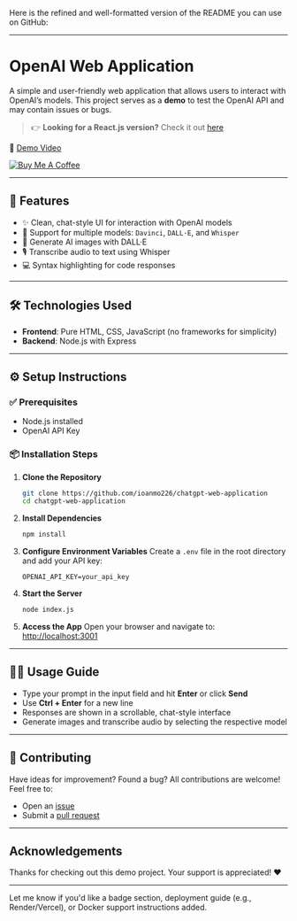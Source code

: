 Here is the refined and well-formatted version of the README you can use on GitHub:

---

# OpenAI Web Application

A simple and user-friendly web application that allows users to interact with OpenAI’s models.
This project serves as a **demo** to test the OpenAI API and may contain issues or bugs.

> 👉 **Looking for a React.js version?**
> Check it out [here](https://github.com/ioanmo226/chatgpt-react-application)

🎥 [Demo Video](https://user-images.githubusercontent.com/77344191/223635130-afb01b51-98ee-45c6-b3b9-8c090a5c0e20.mp4)

[![Buy Me A Coffee](https://cdn.buymeacoffee.com/buttons/default-orange.png)](https://www.buymeacoffee.com/ioanmo226)

---

## 🚀 Features

* ✨ Clean, chat-style UI for interaction with OpenAI models
* 🤖 Support for multiple models: `Davinci`, `DALL·E`, and `Whisper`
* 🎨 Generate AI images with DALL·E
* 🎙️ Transcribe audio to text using Whisper
* 💻 Syntax highlighting for code responses

---

## 🛠️ Technologies Used

* **Frontend**: Pure HTML, CSS, JavaScript (no frameworks for simplicity)
* **Backend**: Node.js with Express

---

## ⚙️ Setup Instructions

### ✅ Prerequisites

* Node.js installed
* OpenAI API Key

### 📦 Installation Steps

1. **Clone the Repository**

   ```bash
   git clone https://github.com/ioanmo226/chatgpt-web-application
   cd chatgpt-web-application
   ```

2. **Install Dependencies**

   ```bash
   npm install
   ```

3. **Configure Environment Variables**
   Create a `.env` file in the root directory and add your API key:

   ```env
   OPENAI_API_KEY=your_api_key
   ```

4. **Start the Server**

   ```bash
   node index.js
   ```

5. **Access the App**
   Open your browser and navigate to:
   [http://localhost:3001](http://localhost:3001)

---

## 🧑‍💻 Usage Guide

* Type your prompt in the input field and hit **Enter** or click **Send**
* Use **Ctrl + Enter** for a new line
* Responses are shown in a scrollable, chat-style interface
* Generate images and transcribe audio by selecting the respective model

---

## 🤝 Contributing

Have ideas for improvement? Found a bug?
All contributions are welcome! Feel free to:

* Open an [issue](https://github.com/ioanmo226/chatgpt-web-application/issues)
* Submit a [pull request](https://github.com/ioanmo226/chatgpt-web-application/pulls)

---

##  Acknowledgements

Thanks for checking out this demo project.
Your support is appreciated! ❤️

---

Let me know if you'd like a badge section, deployment guide (e.g., Render/Vercel), or Docker support instructions added.
